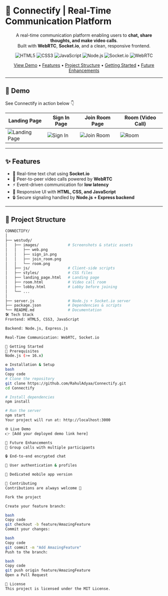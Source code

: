 # 💬 Connectify | Real-Time Communication Platform

<div align="center">

A real-time communication platform enabling users to **chat, share thoughts, and make video calls**.  
Built with **WebRTC**, **Socket.io**, and a clean, responsive frontend.  

</div>

<p align="center">
<img src="https://img.shields.io/badge/HTML5-E34F26?style=for-the-badge&logo=html5&logoColor=white" alt="HTML5">
<img src="https://img.shields.io/badge/CSS3-1572B6?style=for-the-badge&logo=css3&logoColor=white" alt="CSS3">
<img src="https://img.shields.io/badge/JavaScript-F7DF1E?style=for-the-badge&logo=javascript&logoColor=black" alt="JavaScript">
<img src="https://img.shields.io/badge/Node.js-339933?style=for-the-badge&logo=node.js&logoColor=white" alt="Node.js">
<img src="https://img.shields.io/badge/Socket.io-010101?style=for-the-badge&logo=socket.io&logoColor=white" alt="Socket.io">
<img src="https://img.shields.io/badge/WebRTC-333333?style=for-the-badge&logo=webrtc&logoColor=white" alt="WebRTC">
</p>

<p align="center">
<a href="#-demo">View Demo</a> •
<a href="#-features">Features</a> •
<a href="#-project-structure">Project Structure</a> •
<a href="#-getting-started">Getting Started</a> •
<a href="#-future-enhancements">Future Enhancements</a>
</p>

---

## 🚀 Demo

See Connectify in action below 👇

| Landing Page | Sign In Page | Join Room Page | Room (Video Call) |
|--------------|--------------|----------------|------------------|
| ![Landing Page](./westudy/images/web.png) | ![Sign In](./westudy/images/sign_in.png) | ![Join Room](./westudy/images/join_room.png) | ![Room](./westudy/images/room.png) |

---

## ✨ Features

- 💬 Real-time text chat using **Socket.io**  
- 🎥 Peer-to-peer video calls powered by **WebRTC**  
- ⚡ Event-driven communication for **low latency**  
- 📱 Responsive UI with **HTML, CSS, and JavaScript**  
- 🔒 Secure signaling handled by **Node.js + Express backend**  

---

## 📂 Project Structure
```bash
CONNECTIFY/
│
├── westudy/ 
│   ├── images/             # Screenshots & static assets
│   │   ├── web.png
│   │   ├── sign_in.png
│   │   ├── join_room.png
│   │   └── room.png
│   ├── js/                 # Client-side scripts
│   ├── styles/             # CSS files
│   ├── landing_page.html   # Landing page
│   ├── room.html           # Video call room
│   ├── lobby.html          # Lobby before joining
│   └── ...
│
├── server.js               # Node.js + Socket.io server
├── package.json            # Dependencies & scripts
└── README.md               # Documentation
🛠️ Tech Stack
Frontend: HTML5, CSS3, JavaScript

Backend: Node.js, Express.js

Real-Time Communication: WebRTC, Socket.io

🚀 Getting Started
🔑 Prerequisites
Node.js (>= 16.x)

⚙️ Installation & Setup
bash
Copy code
# Clone the repository
git clone https://github.com/RahulAdyaa/Connectify.git
cd Connectify

# Install dependencies
npm install

# Run the server
npm start
Your project will run at: http://localhost:3000

🌐 Live Demo
👉 [Add your deployed demo link here]

🔮 Future Enhancements
👥 Group calls with multiple participants

🔒 End-to-end encrypted chat

👤 User authentication & profiles

📱 Dedicated mobile app version

🤝 Contributing
Contributions are always welcome 🚀

Fork the project

Create your feature branch:

bash
Copy code
git checkout -b feature/AmazingFeature
Commit your changes:

bash
Copy code
git commit -m "Add AmazingFeature"
Push to the branch:

bash
Copy code
git push origin feature/AmazingFeature
Open a Pull Request

📄 License
This project is licensed under the MIT License.

